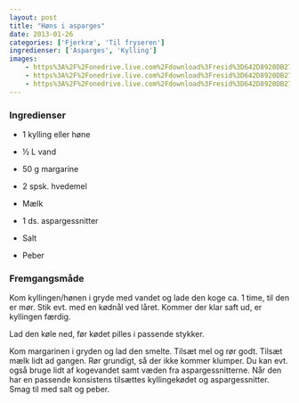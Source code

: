 ```yaml
---
layout: post
title: "Høns i asparges"
date: 2013-01-26
categories: ['Fjerkræ', 'Til fryseren']
ingredienser: ['Asparges', 'Kylling']
images:
    - https%3A%2F%2Fonedrive.live.com%2Fdownload%3Fresid%3D642D8920DB2784EE!125916
    - https%3A%2F%2Fonedrive.live.com%2Fdownload%3Fresid%3D642D8920DB2784EE!125917
    - https%3A%2F%2Fonedrive.live.com%2Fdownload%3Fresid%3D642D8920DB2784EE!125915
---
```

### Ingredienser
-   1 kylling eller høne
-   ½ L vand

-   50 g margarine
-   2 spsk. hvedemel
-   Mælk
-   1 ds. aspargessnitter
-   Salt
-   Peber



### Fremgangsmåde
Kom kyllingen/hønen i gryde med vandet og lade den koge ca. 1 time, til den er mør. Stik evt. med en kødnål ved låret. Kommer der klar saft ud, er kyllingen færdig.

Lad den køle ned, før kødet pilles i passende stykker.

Kom margarinen i gryden og lad den smelte. Tilsæt mel og rør godt. Tilsæt mælk lidt ad gangen. Rør grundigt, så der ikke kommer klumper. Du kan evt. også bruge lidt af kogevandet samt væden fra aspargessnitterne. Når den har en passende konsistens tilsættes kyllingekødet og aspargessnitter. Smag til med salt og peber.
